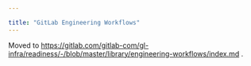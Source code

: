 ```yaml
---

title: "GitLab Engineering Workflows"
---
```








Moved to <https://gitlab.com/gitlab-com/gl-infra/readiness/-/blob/master/library/engineering-workflows/index.md> .
